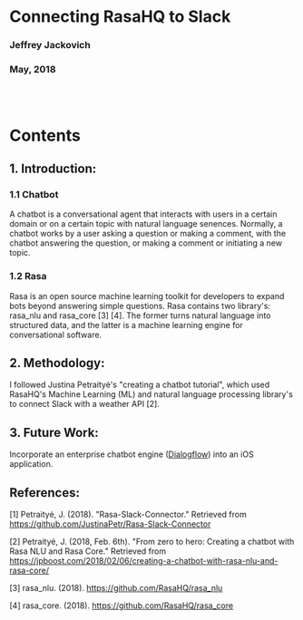 Connecting RasaHQ to Slack
=================================================================

### Jeffrey Jackovich
### May, 2018
<br><br>
# Contents

## 1. Introduction:  

### 1.1 Chatbot

A chatbot is a conversational agent that interacts with users in a certain domain or on a 
certain topic with natural language senences.  Normally, a chatbot works by a user asking a
question or making a comment, with the chatbot answering the question, or making a comment
or initiating a new topic.  


### 1.2 Rasa
Rasa is an open source machine learning toolkit for developers to expand bots beyond 
answering simple questions.  Rasa contains two library's: rasa_nlu and rasa_core [3] [4].  The former
turns natural language into structured data, and the latter is a machine learning engine
for conversational software.  


##  2. Methodology: 
I followed Justina Petraityė's "creating a chatbot tutorial", which used RasaHQ's Machine Learning (ML) and natural language processing library's to connect Slack 
with a weather API [2].


## 3. Future Work:
Incorporate an enterprise chatbot engine (<a href="https://dialogflow.com">Dialogflow</a>) into an iOS application. 


## References:

[1] Petraityė, J. (2018). "Rasa-Slack-Connector." Retrieved from https://github.com/JustinaPetr/Rasa-Slack-Connector

[2] Petraityė, J. (2018, Feb. 6th). "From zero to hero: Creating a chatbot with Rasa NLU and Rasa Core." Retrieved from https://jpboost.com/2018/02/06/creating-a-chatbot-with-rasa-nlu-and-rasa-core/

[3] rasa_nlu. (2018). https://github.com/RasaHQ/rasa_nlu

[4] rasa_core. (2018). https://github.com/RasaHQ/rasa_core
